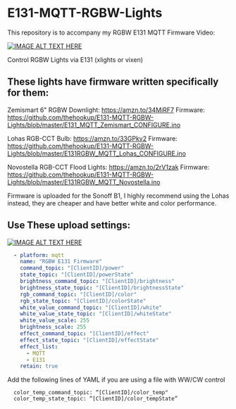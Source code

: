 # E131-MQTT-RGBW-Lights

This repository is to accompany my RGBW E131 MQTT Firmware Video:

[![IMAGE ALT TEXT HERE](https://img.youtube.com/vi/r5gju3l6AFQ/0.jpg)](https://www.youtube.com/watch?v=r5gju3l6AFQ)

Control RGBW Lights via E131 (xlights or vixen)
## These lights have firmware written specifically for them:

Zemismart 6" RGBW Downlight: https://amzn.to/34MiRF7
Firmware: https://github.com/thehookup/E131-MQTT-RGBW-Lights/blob/master/E131_MQTT_Zemismart_CONFIGURE.ino


Lohas RGB-CCT Bulb: https://amzn.to/33GPkv2
Firmware: https://github.com/thehookup/E131-MQTT-RGBW-Lights/blob/master/E131RGBW_MQTT_Lohas_CONFIGURE.ino


Novostella RGB-CCT Flood Lights: https://amzn.to/2rV1zak
Firmware: https://github.com/thehookup/E131-MQTT-RGBW-Lights/blob/master/E131RGBW_MQTT_Novostella.ino


Firmware is uploaded for the Sonoff B1, I highly recommend using the Lohas instead, they are cheaper and have better white and color performance.

## Use These upload settings:

[![IMAGE ALT TEXT HERE](https://github.com/thehookup/E131-MQTT-RGBW-Lights/blob/master/upload_settings.JPG?raw=true)](https://github.com/thehookup/E131-MQTT-RGBW-Lights/blob/master/upload_settings.JPG?raw=true)

```yaml
  - platform: mqtt
    name: "RGBW E131 Firmware"
    command_topic: "[ClientID]/power"
    state_topic: "[ClientID]/powerState"
    brightness_command_topic: "[ClientID]/brightness"
    brightness_state_topic: "[ClientID]/brightnessState"
    rgb_command_topic: "[ClientID]/color"
    rgb_state_topic: "[ClientID]/colorState"
    white_value_command_topic: "[ClientID]/white"
    white_value_state_topic: "[ClientID]/whiteState"
    white_value_scale: 255
    brightness_scale: 255
    effect_command_topic: "[ClientID]/effect"
    effect_state_topic: "[ClientID]/effectState"
    effect_list:
      - MQTT
      - E131
    retain: true
```

Add the following lines of YAML if you are using a file with WW/CW control

```
  color_temp_command_topic: “[ClientID]/color_temp"
  color_temp_state_topic: “[ClientID]/color_tempState”
```
